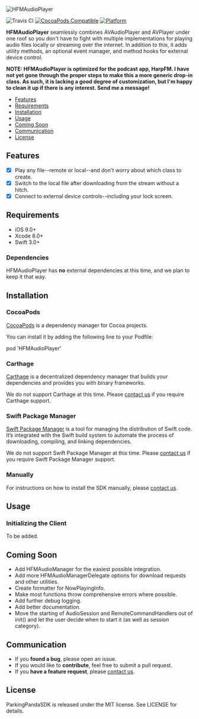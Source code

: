 ![HFMAudioPlayer](https://firebasestorage.googleapis.com/v0/b/harpfm-71ead.appspot.com/o/HFMAudioPlayerBanner.png?alt=media&token=e1622373-2cb4-4bab-acb5-93cb9b87d4b6)

![Travis CI](https://travis-ci.org/HarpFM/HFMAudioPlayer.svg?branch=master)
[![CocoaPods Compatible](https://img.shields.io/cocoapods/v/HFMAudioPlayer.svg)](https://cocoapods.org/pods/HFMAudioPlayer)
[![Platform](https://img.shields.io/cocoapods/p/HFMAudioPlayer.svg)](http://cocoadocs.org/docsets/HFMAudioPlayer)

**HFMAudioPlayer** seamlessly combines AVAudioPlayer and AVPlayer under one roof so you don't have to fight with multiple implementations for playing audio files locally or streaming over the internet. In addition to this, it adds utility methods, an optional event manager, and method hooks for external device control.

**NOTE: HFMAudioPlayer is optimized for the podcast app, HarpFM. I have not yet gone through the proper steps to make this a more generic drop-in class. As such, it is lacking a good degree of customization, but I'm happy to clean it up if there is any interest. Send me a message!**

- [Features](#features)
- [Requirements](#requirements)
- [Installation](#installation)
- [Usage](#usage)
- [Coming Soon](#coming-soon)
- [Communication](#communication)
- [License](#license)

## Features

- [x] Play any file--remote or local--and don't worry about which class to create.
- [x] Switch to the local file after downloading from the stream without a hitch.
- [x] Connect to external device controls--including your lock screen.

## Requirements

- iOS 9.0+
- Xcode 8.0+
- Swift 3.0+

### Dependencies

HFMAudioPlayer has **no** external dependencies at this time, and we plan to keep it that way.

## Installation

### CocoaPods

[CocoaPods](http://cocoapods.org) is a dependency manager for Cocoa projects. 

You can install it by adding the following line to your Podfile:

pod 'HFMAudioPlayer'

### Carthage

[Carthage](https://github.com/Carthage/Carthage) is a decentralized dependency manager that builds your dependencies and provides you with binary frameworks.

We do not support Carthage at this time. Please [contact us](mailto:brian@harp.fm) if you require Carthage support.

### Swift Package Manager

[Swift Package Manager](https://swift.org/package-manager/) is a tool for managing the distribution of Swift code. It’s integrated with the Swift build system to automate the process of downloading, compiling, and linking dependencies.

We do not support Swift Package Manager at this time. Please [contact us](mailto:brian@harp.fm) if you require Swift Package Manager support.

### Manually

For instructions on how to install the SDK manually, please [contact us](mailto:brian@harp.fm).

## Usage

### Initializing the Client

To be added.

## Coming Soon

- Add HFMAudioManager for the easiest possible integration.
- Add more HFMAudioManagerDelegate options for download requests and other utilities.
- Create formatter for NowPlayingInfo.
- Make most functions throw comprehensive errors where possible.
- Add further debug logging.
- Add better documentation.
- Move the starting of AudioSession and RemoteCommandHandlers out of init() and let the user decide when to start it (as well as session category).

## Communication

- If you **found a bug**, please open an issue.
- If you would like to **contribute**, feel free to submit a pull request.
- If you **have a feature request**, please [contact us](mailto:brian@harp.fm).

## License

ParkingPandaSDK is released under the MIT license. See LICENSE for details.
